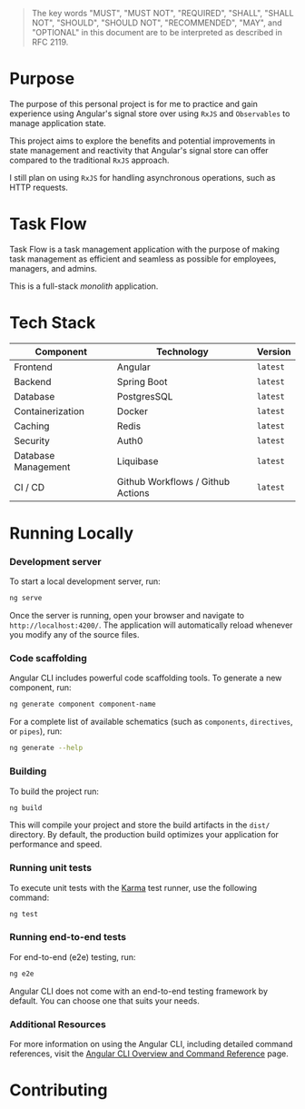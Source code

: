 > The key words "MUST", "MUST NOT", "REQUIRED", "SHALL", "SHALL
> NOT", "SHOULD", "SHOULD NOT", "RECOMMENDED",  "MAY", and
> "OPTIONAL" in this document are to be interpreted as described in
> RFC 2119.

# Purpose

The purpose of this personal project is for me to practice and gain experience using Angular's signal store over 
using `RxJS` and `Observables` to manage application state. 

This project aims to explore the benefits and potential improvements in state management and reactivity that Angular's 
signal store can offer compared to the traditional `RxJS` approach.

I still plan on using `RxJS` for handling asynchronous operations, such as HTTP requests.

# Task Flow

Task Flow is a task management application with the purpose of making task management
as efficient and seamless as possible for employees, managers, and admins. 

This is a full-stack _monolith_ application.

# Tech Stack

| Component           | Technology                        | Version  |
|---------------------|-----------------------------------|----------|
| Frontend            | Angular                           | `latest` |
| Backend             | Spring Boot                       | `latest` |
| Database            | PostgresSQL                       | `latest` |
| Containerization    | Docker                            | `latest` |
| Caching             | Redis                             | `latest` |
| Security            | Auth0                             | `latest` |
| Database Management | Liquibase                         | `latest` |
| CI / CD             | Github Workflows / Github Actions | `latest` |

# Running Locally

### Development server

To start a local development server, run:

```bash
ng serve
```

Once the server is running, open your browser and navigate to `http://localhost:4200/`. The application will automatically reload whenever you modify any of the source files.

### Code scaffolding

Angular CLI includes powerful code scaffolding tools. To generate a new component, run:

```bash
ng generate component component-name
```

For a complete list of available schematics (such as `components`, `directives`, or `pipes`), run:

```bash
ng generate --help
```

### Building

To build the project run:

```bash
ng build
```

This will compile your project and store the build artifacts in the `dist/` directory. By default, the production build optimizes your application for performance and speed.

### Running unit tests

To execute unit tests with the [Karma](https://karma-runner.github.io) test runner, use the following command:

```bash
ng test
```

### Running end-to-end tests

For end-to-end (e2e) testing, run:

```bash
ng e2e
```

Angular CLI does not come with an end-to-end testing framework by default. You can choose one that suits your needs.

### Additional Resources

For more information on using the Angular CLI, including detailed command references, visit the [Angular CLI Overview and Command Reference](https://angular.dev/tools/cli) page.

# Contributing
